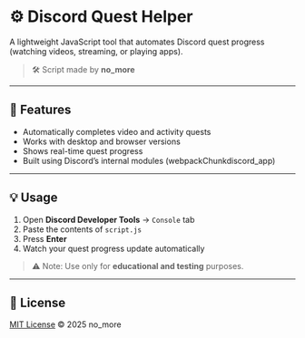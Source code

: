 # ⚙️ Discord Quest Helper

A lightweight JavaScript tool that automates Discord quest progress (watching videos, streaming, or playing apps).

> 🛠️ Script made by **no_more**

---

## 🚀 Features

- Automatically completes video and activity quests  
- Works with desktop and browser versions  
- Shows real-time quest progress  
- Built using Discord’s internal modules (webpackChunkdiscord_app)

---

## 💡 Usage

1. Open **Discord Developer Tools** → `Console` tab  
2. Paste the contents of `script.js`  
3. Press **Enter**  
4. Watch your quest progress update automatically  

> ⚠️ Note: Use only for **educational and testing** purposes.

---

## 📜 License

[MIT License](LICENSE) © 2025 no_more
